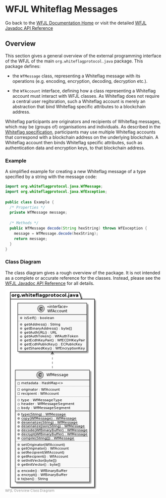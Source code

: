 # WFJL Whiteflag Messages

Go back to the [WFJL Documentation Home](../index.md) or visit
the detailed [WFJL Javadoc API Reference](../javadoc)

## Overview

This section gives a general overview of the external programming interface
of the WFJL of the main `org.whiteflagprotocol.java` package. This package
defines:

* the `WfMessage` class, representing a Whiteflag message with its operations
  (e.g. encoding, encryption, decoding, decryption etc.).

* the `WfAccount` interface, defining how a class representing a Whiteflag
  account must interact with WFJL classes. As Whiteflag does not require a
  central user regitsration, such a Whiteflag account is merely an abstraction
  that bind Whiteflag specific attributes to a blockchain address.
  
Whiteflag participants are originators and recipients of Whiteflag messages,
which may be (groups of) organisations and individuals. As described in the
[Whiteflag specification](https://standard.whiteflagprotocol.org), participants
may use multiple Whiteflag accounts that correspond with a blockchain address
on the underlying blockchain. A Whiteflag account then binds Whiteflag specific
attributes, such as authentication data and encryption keys, to that blockchain
address.
### Example

A simplified example for creating a new Whiteflag message of a type specified
by a string with the message code:

```java
import org.whiteflagprotocol.java.WfMessage;
import org.whiteflagprotocol.java.WfException;

public class Example {
  /* Properties */
  private WfMessage message;

  /* Methods */
  public WfMessage decode(String hexString) throws WfException {
    message = WfMessage.decode(hexString);
    return message;
  }
}
```

### Class Diagram

The class diagram gives a rough overview of the package. It is not intended as
a complete or accurate reference for the classes. Instead, please see the
[WFJL Javadoc API Reference](../javadoc) for all details.

![WFJL Message Class Diagram](../uml/overview.png)
